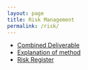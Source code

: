 ```yaml
---
layout: page
title: Risk Management
permalink: /risk/
---
```


+ [Combined Deliverable]()
+ [Explanation of method](../assets/risk_management.pdf)
+ [Risk Register](../assets/risk_register.pdf)
